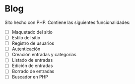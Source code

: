 # Blog
 Sito hecho con PHP.
 Contiene las siguientes funcionalidades: 
 
 - [ ] Maquetado del sitio
 - [ ] Estilo del sitio
 - [ ] Registro de usuarios
 - [ ] Autenticación
 - [ ] Creación entradas y categorias
 - [ ] Listado de entradas
 - [ ] Edición de entradas
 - [ ] Borrado de entradas
 - [ ] Buscador en PHP
